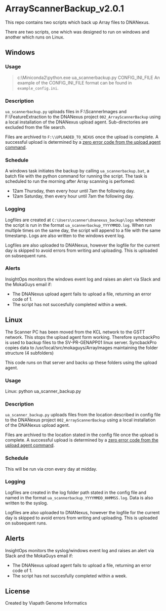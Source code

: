 # ArrayScannerBackup_v2.0.1
This repo contains two scripts which back up Array files to DNANexus.

There are two scripts, one which was designed to run on windows and another which runs on Linux.

## Windows
### Usage
> c:\Miniconda2\python.exe ua_scannerbackup.py CONFIG_INI_FILE
An example of the CONFIG_INI_FILE format can be found in `example_config.ini`.
### Description
`ua_scannerbackup.py` uploads files in F:\ScannerImages and F:\FeatureExtraction to the DNANexus project `002_ArrayScannerBackup` using a local installation of the DNANexus upload agent. Sub-directories are excluded from the file search.

Files are archived to `F:\\UPLOADED_TO_NEXUS` once the upload is complete. A successful upload is determined by a [zero error code from the upload agent command](https://documentation.dnanexus.com/user/objects/uploading-and-downloading-files/batch/upload-agent#errors).

### Schedule
A windows task initiates the backup by calling `ua_scannerbackup.bat`, a batch file with the python command for running the script. The task is scheduled to run the morning after Array scanning is perfomed:
- 12am Thursday, then every hour until 7am the following day.
- 12am Saturday, then every hour until 7am the following day.

### Logging
Logfiles are created at `C:\Users\scanner\dnanexus_backup\logs` whenever the script is run in the format `ua_scannerbackup_YYYYMMDD.log`. When run multiple times on the same day, the script will append to a file with the same timestamp. Logs are also written to the windows event log.

Logfiles are also uploaded to DNANexus, however the logfile for the current day is skipped to avoid errors from writing and uploading. This is uploaded on subsequent runs.

### Alerts
InsightOps monitors the windows event log and raises an alert via Slack and the MokaGuys email if:
* The DNANexus upload agent fails to upload a file, returning an error code of 1.
* The script has not succesfully completed within a week.

## Linux
The Scanner PC has been moved from the KCL network to the GSTT network. This stops the upload agent form working. Therefore syncbackPro is used to backup files to the SV-PR-GENAPP01 linux server.
SyncbackPro copies data to /usr/local/src/mokaguys/ArrayImages maintaining the folder structure (4 subfolders)

This code runs on that server and backs up these folders using the upload agent.

### Usage
Linux:
python ua_scanner_backup.py

### Description
`ua_scanner_backup.py` uploads files from the location described in config file to the DNANexus project `002_ArrayScannerBackup` using a local installation of the DNANexus upload agent.

Files are archived to the location stated in the config file once the upload is complete. A successful upload is determined by a [zero error code from the upload agent command](https://documentation.dnanexus.com/user/objects/uploading-and-downloading-files/batch/upload-agent#errors).


### Schedule
This will be run via cron every day at midday.

### Logging
Logfiles are created in the log folder path stated in the config file and named in the format `ua_scannerbackup_YYYYMMDD_HHMMSS.log`. Data is also written to the syslog.

Logfiles are also uploaded to DNANexus, however the logfile for the current day is skipped to avoid errors from writing and uploading. This is uploaded on subsequent runs.

## Alerts
InsightOps monitors the syslog/windows event log and raises an alert via Slack and the MokaGuys email if:
* The DNANexus upload agent fails to upload a file, returning an error code of 1.
* The script has not succesfully completed within a week.

## License
Created by Viapath Genome Informatics
